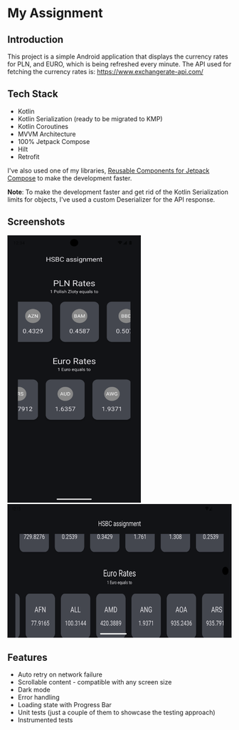# My Assignment

## Introduction

This project is a simple Android application that displays the currency rates for PLN, and EURO,
which is being refreshed every
minute. The API used for fetching the currency rates is: https://www.exchangerate-api.com/

## Tech Stack

- Kotlin
- Kotlin Serialization (ready to be migrated to KMP)
- Kotlin Coroutines
- MVVM Architecture
- 100% Jetpack Compose
- Hilt
- Retrofit

I've also used one of my
libraries, [Reusable Components for Jetpack Compose](https://github.com/LinX64/Reusable) to make the
development faster.

**Note**: To make the development faster and get rid of the Kotlin Serialization limits for objects,
I've used a custom Deserializer for the API response. 

## Screenshots

<img src="screenshots/vertical.png" width="300" height="600">
<img src="screenshots/horizontal.png" width="600" height="300">

## Features

- Auto retry on network failure
- Scrollable content - compatible with any screen size
- Dark mode
- Error handling
- Loading state with Progress Bar
- Unit tests (just a couple of them to showcase the testing approach)
- Instrumented tests
